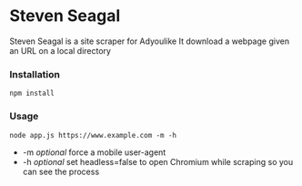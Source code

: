 # Steven Seagal

Steven Seagal is a site scraper for Adyoulike
It download a webpage given an URL on a local directory


### Installation
```shell
npm install
```

### Usage

```shell
node app.js https://www.example.com -m -h
```

- -m *optional* force a mobile user-agent
- -h *optional* set headless=false to open Chromium while scraping so you can see the process
